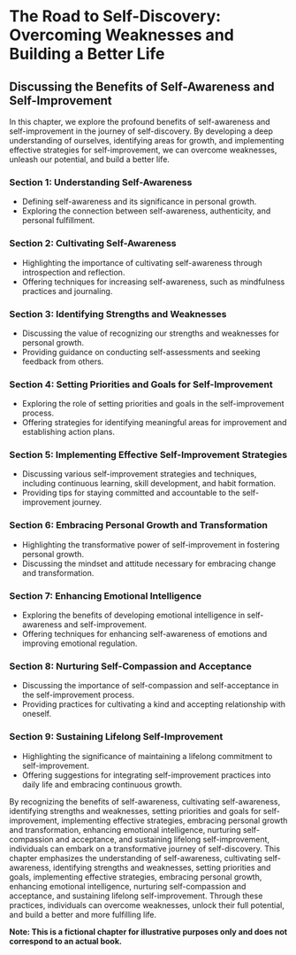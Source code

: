 The Road to Self-Discovery: Overcoming Weaknesses and Building a Better Life
============================================================================

Discussing the Benefits of Self-Awareness and Self-Improvement
-------------------------------------------------------------------------

In this chapter, we explore the profound benefits of self-awareness and self-improvement in the journey of self-discovery. By developing a deep understanding of ourselves, identifying areas for growth, and implementing effective strategies for self-improvement, we can overcome weaknesses, unleash our potential, and build a better life.

### Section 1: Understanding Self-Awareness

* Defining self-awareness and its significance in personal growth.
* Exploring the connection between self-awareness, authenticity, and personal fulfillment.

### Section 2: Cultivating Self-Awareness

* Highlighting the importance of cultivating self-awareness through introspection and reflection.
* Offering techniques for increasing self-awareness, such as mindfulness practices and journaling.

### Section 3: Identifying Strengths and Weaknesses

* Discussing the value of recognizing our strengths and weaknesses for personal growth.
* Providing guidance on conducting self-assessments and seeking feedback from others.

### Section 4: Setting Priorities and Goals for Self-Improvement

* Exploring the role of setting priorities and goals in the self-improvement process.
* Offering strategies for identifying meaningful areas for improvement and establishing action plans.

### Section 5: Implementing Effective Self-Improvement Strategies

* Discussing various self-improvement strategies and techniques, including continuous learning, skill development, and habit formation.
* Providing tips for staying committed and accountable to the self-improvement journey.

### Section 6: Embracing Personal Growth and Transformation

* Highlighting the transformative power of self-improvement in fostering personal growth.
* Discussing the mindset and attitude necessary for embracing change and transformation.

### Section 7: Enhancing Emotional Intelligence

* Exploring the benefits of developing emotional intelligence in self-awareness and self-improvement.
* Offering techniques for enhancing self-awareness of emotions and improving emotional regulation.

### Section 8: Nurturing Self-Compassion and Acceptance

* Discussing the importance of self-compassion and self-acceptance in the self-improvement process.
* Providing practices for cultivating a kind and accepting relationship with oneself.

### Section 9: Sustaining Lifelong Self-Improvement

* Highlighting the significance of maintaining a lifelong commitment to self-improvement.
* Offering suggestions for integrating self-improvement practices into daily life and embracing continuous growth.

By recognizing the benefits of self-awareness, cultivating self-awareness, identifying strengths and weaknesses, setting priorities and goals for self-improvement, implementing effective strategies, embracing personal growth and transformation, enhancing emotional intelligence, nurturing self-compassion and acceptance, and sustaining lifelong self-improvement, individuals can embark on a transformative journey of self-discovery. This chapter emphasizes the understanding of self-awareness, cultivating self-awareness, identifying strengths and weaknesses, setting priorities and goals, implementing effective strategies, embracing personal growth, enhancing emotional intelligence, nurturing self-compassion and acceptance, and sustaining lifelong self-improvement. Through these practices, individuals can overcome weaknesses, unlock their full potential, and build a better and more fulfilling life.

**Note: This is a fictional chapter for illustrative purposes only and does not correspond to an actual book.**
